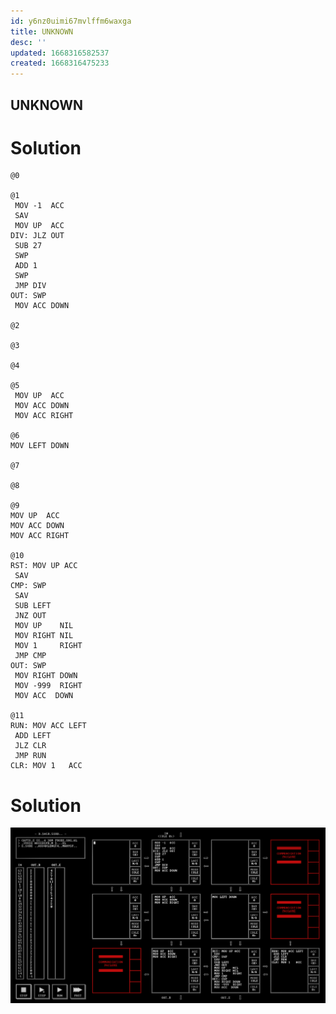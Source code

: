 ```yaml
---
id: y6nz0uimi67mvlffm6waxga
title: UNKNOWN
desc: ''
updated: 1668316582537
created: 1668316475233
---
```

## UNKNOWN

# Solution

```
@0

@1
 MOV -1  ACC
 SAV
 MOV UP  ACC
DIV: JLZ OUT
 SUB 27
 SWP
 ADD 1
 SWP
 JMP DIV
OUT: SWP
 MOV ACC DOWN

@2

@3

@4

@5
 MOV UP  ACC
 MOV ACC DOWN
 MOV ACC RIGHT
 
@6
MOV LEFT DOWN

@7

@8

@9
MOV UP  ACC
MOV ACC DOWN
MOV ACC RIGHT

@10
RST: MOV UP ACC
 SAV
CMP: SWP
 SAV
 SUB LEFT
 JNZ OUT
 MOV UP    NIL
 MOV RIGHT NIL
 MOV 1     RIGHT
 JMP CMP
OUT: SWP
 MOV RIGHT DOWN
 MOV -999  RIGHT
 MOV ACC  DOWN
 
@11
RUN: MOV ACC LEFT
 ADD LEFT
 JLZ CLR
 JMP RUN
CLR: MOV 1   ACC

```

# Solution

![](/assets/images/2022-11-13-10-46-05.png)

